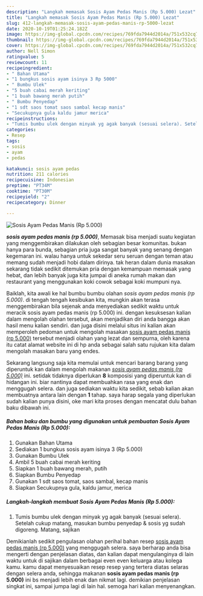 ```yaml
---
description: "Langkah memasak Sosis Ayam Pedas Manis (Rp 5.000) Lezat"
title: "Langkah memasak Sosis Ayam Pedas Manis (Rp 5.000) Lezat"
slug: 412-langkah-memasak-sosis-ayam-pedas-manis-rp-5000-lezat
date: 2020-10-19T01:25:24.182Z
image: https://img-global.cpcdn.com/recipes/769fda7944d2014a/751x532cq70/sosis-ayam-pedas-manis-rp-5000-foto-resep-utama.jpg
thumbnail: https://img-global.cpcdn.com/recipes/769fda7944d2014a/751x532cq70/sosis-ayam-pedas-manis-rp-5000-foto-resep-utama.jpg
cover: https://img-global.cpcdn.com/recipes/769fda7944d2014a/751x532cq70/sosis-ayam-pedas-manis-rp-5000-foto-resep-utama.jpg
author: Nell Simon
ratingvalue: 5
reviewcount: 11
recipeingredient:
- " Bahan Utama"
- "1 bungkus sosis ayam isinya 3 Rp 5000"
- " Bumbu Ulek"
- "5 buah cabai merah keriting"
- "1 buah bawang merah putih"
- " Bumbu Penyedap"
- "1 sdt saos tomat saos sambal kecap manis"
- "Secukupnya gula kaldu jamur merica"
recipeinstructions:
- "Tumis bumbu ulek dengan minyak yg agak banyak (sesuai selera). Setelah cukup matang, masukan bumbu penyedap &amp; sosis yg sudah digoreng. Matang, sajikan"
categories:
- Resep
tags:
- sosis
- ayam
- pedas

katakunci: sosis ayam pedas 
nutrition: 211 calories
recipecuisine: Indonesian
preptime: "PT34M"
cooktime: "PT30M"
recipeyield: "2"
recipecategory: Dinner

---
```



![Sosis Ayam Pedas Manis (Rp 5.000)](https://img-global.cpcdn.com/recipes/769fda7944d2014a/751x532cq70/sosis-ayam-pedas-manis-rp-5000-foto-resep-utama.jpg)

<b><i>sosis ayam pedas manis (rp 5.000)</i></b>, Memasak bisa menjadi suatu kegiatan yang menggembirakan dilakukan oleh sebagian besar komunitas. bukan hanya para bunda, sebagian pria juga sangat banyak yang senang dengan kegemaran ini. walau hanya untuk sekedar seru seruan dengan teman atau memang sudah menjadi hobi dalam dirinya. tak heran dalam dunia masakan sekarang tidak sedikit ditemukan pria dengan kemampuan memasak yang hebat, dan lebih banyak juga kita jumpai di aneka rumah makan dan restaurant yang menggunakan koki cowok sebagai koki mumpuni nya.



Baiklah, kita awali ke hal bumbu bumbu olahan <i>sosis ayam pedas manis (rp 5.000)</i>. di tengah tengah kesibukan kita, mungkin akan terasa menggembirakan bila sejenak anda menyediakan sedikit waktu untuk meracik sosis ayam pedas manis (rp 5.000) ini. dengan kesuksesan kalian dalam mengolah olahan tersebut, akan menjadikan diri anda bangga akan hasil menu kalian sendiri. dan juga disini melalui situs ini kalian akan memperoleh pedoman untuk mengolah masakan <u>sosis ayam pedas manis (rp 5.000)</u> tersebut menjadi olahan yang lezat dan sempurna, oleh karena itu catat alamat website ini di hp anda sebagai salah satu rujukan kita dalam mengolah masakan baru yang endes.


Sekarang langsung saja kita memulai untuk mencari barang barang yang diperuntuk kan dalam mengolah makanan <u><i>sosis ayam pedas manis (rp 5.000)</i></u> ini. setidak tidaknya diperlukan <b>8</b> komposisi yang diperuntuk kan di hidangan ini. biar nantinya dapat membuahkan rasa yang enak dan menggugah selera. dan juga sediakan waktu kita sedikit, sebab kalian akan membuatnya antara lain dengan <b>1</b> tahap. saya harap segala yang diperlukan sudah kalian punya disini, oke mari kita proses dengan mencatat dulu bahan baku dibawah ini.

<!--inarticleads1-->

##### Bahan baku dan bumbu yang digunakan untuk pembuatan Sosis Ayam Pedas Manis (Rp 5.000):

1. Gunakan  Bahan Utama
1. Sediakan 1 bungkus sosis ayam isinya 3 (Rp 5.000)
1. Gunakan  Bumbu Ulek
1. Ambil 5 buah cabai merah keriting
1. Siapkan 1 buah bawang merah, putih
1. Siapkan  Bumbu Penyedap
1. Gunakan 1 sdt saos tomat, saos sambal, kecap manis
1. Siapkan Secukupnya gula, kaldu jamur, merica




<!--inarticleads2-->

##### Langkah-langkah membuat Sosis Ayam Pedas Manis (Rp 5.000):

1. Tumis bumbu ulek dengan minyak yg agak banyak (sesuai selera). Setelah cukup matang, masukan bumbu penyedap &amp; sosis yg sudah digoreng. Matang, sajikan




Demikianlah sedikit pengulasan olahan perihal bahan resep <u>sosis ayam pedas manis (rp 5.000)</u> yang menggugah selera. saya berharap anda bisa mengerti dengan penjelasan diatas, dan kalian dapat mengulanginya di lain waktu untuk di sajikan dalam berbagai even even keluarga atau kolega kamu. kamu dapat menyesuaikan resep resep yang tertera diatas selaras dengan selera anda, sehingga makanan <b>sosis ayam pedas manis (rp 5.000)</b> ini bs menjadi lebih enak dan nikmat lagi. demikian penjelasan singkat ini, sampai jumpa lagi di lain hal. semoga hari kalian menyenangkan.
